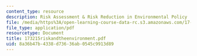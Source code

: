 ```yaml
---
content_type: resource
description: Risk Assessment & Risk Reduction in Environmental Policy
file: /media/https%3A/open-learning-course-data-rc.s3.amazonaws.com/17-32-environmental-politics-and-policy-spring-2003/8a36b47b4338d73636ab0545c9913d89_173215riskandtheenvironment.pdf
file_type: application/pdf
resourcetype: Document
title: 173215riskandtheenvironment.pdf
uid: 8a36b47b-4338-d736-36ab-0545c9913d89
---
```

